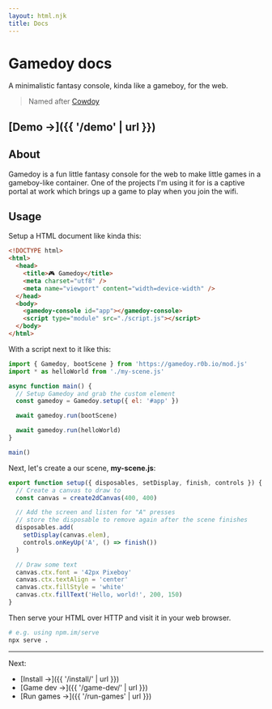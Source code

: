 ```yaml
---
layout: html.njk
title: Docs
---
```


# Gamedoy docs

A minimalistic fantasy console, kinda like a gameboy, for the web.

> Named after [Cowdoy](https://r0b.url.lol/cowdoy)

## [Demo →]({{ '/demo' | url }})

## About

Gamedoy is a fun little fantasy console for the web to make little games in a gameboy-like container. One of the projects I'm using it for is a captive portal at work which brings up a game to play when you join the wifi.

## Usage

Setup a HTML document like kinda this:

```html
<!DOCTYPE html>
<html>
  <head>
    <title>🎮 Gamedoy</title>
    <meta charset="utf8" />
    <meta name="viewport" content="width=device-width" />
  </head>
  <body>
    <gamedoy-console id="app"></gamedoy-console>
    <script type="module" src="./script.js"></script>
  </body>
</html>
```

With a script next to it like this:

```js
import { Gamedoy, bootScene } from 'https://gamedoy.r0b.io/mod.js'
import * as helloWorld from './my-scene.js'

async function main() {
  // Setup Gamedoy and grab the custom element
  const gamedoy = Gamedoy.setup({ el: '#app' })

  await gamedoy.run(bootScene)

  await gamedoy.run(helloWorld)
}

main()
```

Next, let's create a our scene, **my-scene.js**:

```js
export function setup({ disposables, setDisplay, finish, controls }) {
  // Create a canvas to draw to
  const canvas = create2dCanvas(400, 400)

  // Add the screen and listen for "A" presses
  // store the disposable to remove again after the scene finishes
  disposables.add(
    setDisplay(canvas.elem),
    controls.onKeyUp('A', () => finish())
  )

  // Draw some text
  canvas.ctx.font = '42px Pixeboy'
  canvas.ctx.textAlign = 'center'
  canvas.ctx.fillStyle = 'white'
  canvas.ctx.fillText('Hello, world!', 200, 150)
}
```

Then serve your HTML over HTTP and visit it in your web browser.

```sh
# e.g. using npm.im/serve
npx serve .
```

---

Next:

- [Install →]({{ '/install/' | url }})
- [Game dev →]({{ '/game-dev/' | url }})
- [Run games →]({{ '/run-games' | url }})
